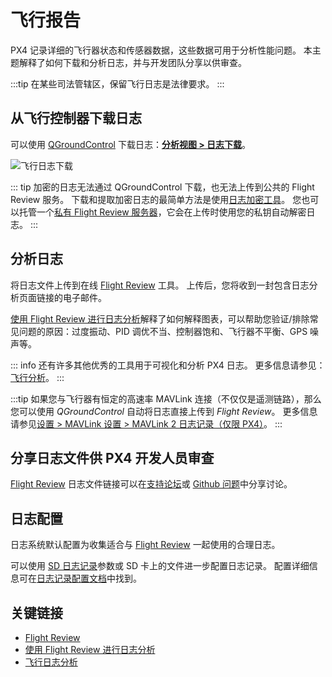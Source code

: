 # 飞行报告

PX4 记录详细的飞行器状态和传感器数据，这些数据可用于分析性能问题。
本主题解释了如何下载和分析日志，并与开发团队分享以供审查。

:::tip
在某些司法管辖区，保留飞行日志是法律要求。
:::

## 从飞行控制器下载日志

可以使用 [QGroundControl](https://qgroundcontrol.com/) 下载日志：**[分析视图 > 日志下载](https://docs.qgroundcontrol.com/master/en/qgc-user-guide/analyze_view/log_download.html)**。

![飞行日志下载](../../assets/qgc/analyze/log_download.jpg)

::: tip
加密的日志无法通过 QGroundControl 下载，也无法上传到公共的 Flight Review 服务。
下载和提取加密日志的最简单方法是使用[日志加密工具](../dev_log/log_encryption.md)。
您也可以托管一个[私有 Flight Review 服务器](../dev_log/log_encryption.md#flight-review-encrypted-logs)，它会在上传时使用您的私钥自动解密日志。
:::

## 分析日志

将日志文件上传到在线 [Flight Review](https://logs.px4.io/) 工具。
上传后，您将收到一封包含日志分析页面链接的电子邮件。

[使用 Flight Review 进行日志分析](../log/flight_review.md)解释了如何解释图表，可以帮助您验证/排除常见问题的原因：过度振动、PID 调优不当、控制器饱和、飞行器不平衡、GPS 噪声等。

::: info
还有许多其他优秀的工具用于可视化和分析 PX4 日志。
更多信息请参见：[飞行分析](../dev_log/flight_log_analysis.md)。
:::

:::tip
如果您与飞行器有恒定的高速率 MAVLink 连接（不仅仅是遥测链路），那么您可以使用 _QGroundControl_ 自动将日志直接上传到 _Flight Review_。
更多信息请参见[设置 > MAVLink 设置 > MAVLink 2 日志记录（仅限 PX4）](https://docs.qgroundcontrol.com/master/en/qgc-user-guide/settings_view/mavlink.html#logging)。
:::

## 分享日志文件供 PX4 开发人员审查

[Flight Review](https://logs.px4.io/) 日志文件链接可以在[支持论坛](../contribute/support.md#forums-and-chat)或 [Github 问题](../index.md#reporting-bugs-issues)中分享讨论。

## 日志配置

日志系统默认配置为收集适合与 [Flight Review](https://logs.px4.io/) 一起使用的合理日志。

可以使用 [SD 日志记录](../advanced_config/parameter_reference.md#sd-logging)参数或 SD 卡上的文件进一步配置日志记录。
配置详细信息可在[日志记录配置文档](../dev_log/logging.md#configuration)中找到。

## 关键链接

- [Flight Review](https://logs.px4.io/)
- [使用 Flight Review 进行日志分析](../log/flight_review.md)
- [飞行日志分析](../dev_log/flight_log_analysis.md)
